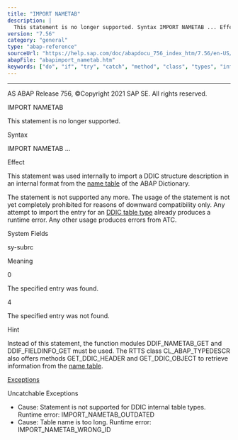 ```yaml
---
title: "IMPORT NAMETAB"
description: |
  This statement is no longer supported. Syntax IMPORT NAMETAB ... Effect This statement was used internally to import a DDIC structure description in an internal format from the name table(https://help.sap.com/doc/abapdocu_756_index_htm/7.56/en-US/abenname_table_glosry.htm 'Glossary Entry') of the
version: "7.56"
category: "general"
type: "abap-reference"
sourceUrl: "https://help.sap.com/doc/abapdocu_756_index_htm/7.56/en-US/abapimport_nametab.htm"
abapFile: "abapimport_nametab.htm"
keywords: ["do", "if", "try", "catch", "method", "class", "types", "internal-table", "abapimport", "nametab"]
---
```


* * *

AS ABAP Release 756, ©Copyright 2021 SAP SE. All rights reserved.

IMPORT NAMETAB

This statement is no longer supported.

Syntax

IMPORT NAMETAB ...

Effect

This statement was used internally to import a DDIC structure description in an internal format from the [name table](https://help.sap.com/doc/abapdocu_756_index_htm/7.56/en-US/abenname_table_glosry.htm "Glossary Entry") of the ABAP Dictionary.

The statement is not supported any more. The usage of the statement is not yet completely prohibited for reasons of downward compatibility only. Any attempt to import the entry for an [DDIC table type](https://help.sap.com/doc/abapdocu_756_index_htm/7.56/en-US/abenddic_table_type_glosry.htm "Glossary Entry") already produces a runtime error. Any other usage produces errors from ATC.

System Fields

sy-subrc

Meaning

0

The specified entry was found.

4

The specified entry was not found.

Hint

Instead of this statement, the function modules DDIF\_NAMETAB\_GET and DDIF\_FIELDINFO\_GET must be used. The RTTS class CL\_ABAP\_TYPEDESCR also offers methods GET\_DDIC\_HEADER and GET\_DDIC\_OBJECT to retrieve information from the [name table](https://help.sap.com/doc/abapdocu_756_index_htm/7.56/en-US/abenname_table_glosry.htm "Glossary Entry").

[Exceptions](https://help.sap.com/doc/abapdocu_756_index_htm/7.56/en-US/abenabap_language_exceptions.htm)

Uncatchable Exceptions

-   Cause: Statement is not supported for DDIC internal table types.
    Runtime error: IMPORT\_NAMETAB\_OUTDATED
-   Cause: Table name is too long.
    Runtime error: IMPORT\_NAMETAB\_WRONG\_ID